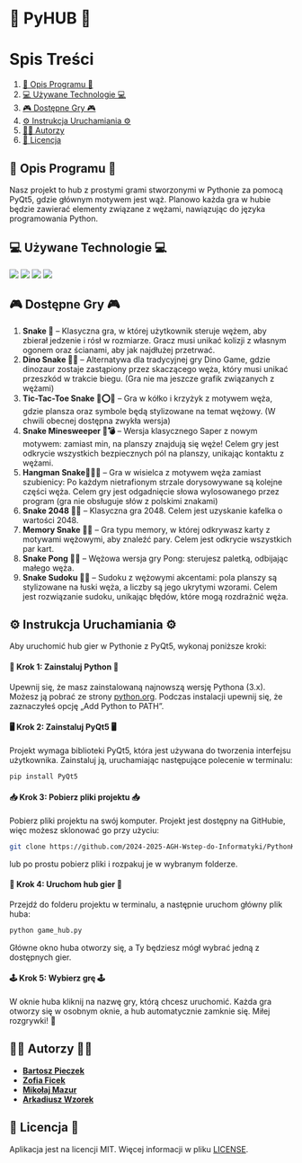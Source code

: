 # 🐍 PyHUB 🐍

# Spis Treści

1. [📝 Opis Programu 📝](#-Opis-Programu-)
2. [💻 Używane Technologie 💻](#-Używane-Technologie-)
3. [🎮 Dostępne Gry 🎮](#-Dostępne-Gry-)
4. [⚙️ Instrukcja Uruchamiania ⚙️](#%EF%B8%8F-instrukcja-uruchamiania-%EF%B8%8F)
5. [👨‍💻 Autorzy](#-autorzy-)
6. [📜 Licencja](#-licencja-)

## 📝 Opis Programu 📝

Nasz projekt to hub z prostymi grami stworzonymi w Pythonie za pomocą PyQt5, gdzie głównym motywem jest wąż. Planowo każda gra w hubie będzie zawierać elementy związane z wężami, nawiązując do języka programowania Python.

## 💻 Używane Technologie 💻

<p>
  <img src="https://img.shields.io/badge/Python-14354C?style=for-the-badge&logo=python&logoColor=white" />
  <img src="https://img.shields.io/badge/PyQt5-%2523217346.svg?style=for-the-badge&logo=Qt&logoColor=white&color=%233366ff" />
  <img src="https://img.shields.io/badge/PyCharm-000000.svg?&style=for-the-badge&logo=PyCharm&logoColor=white" />
  <img src="https://img.shields.io/badge/Visual_Studio_Code-0078D4?style=for-the-badge&logo=codecrafters&logoColor=white" />
</p>

## 🎮 Dostępne Gry 🎮

1. **Snake 🐍** – Klasyczna gra, w której użytkownik steruje wężem, aby zbierał jedzenie i rósł w rozmiarze. Gracz musi unikać kolizji z własnym ogonem oraz ścianami, aby jak najdłużej przetrwać.
2. **Dino Snake 🦖🐍** – Alternatywa dla tradycyjnej gry Dino Game, gdzie dinozaur zostaje zastąpiony przez skaczącego węża, który musi unikać przeszkód w trakcie biegu. (Gra nie ma jeszcze grafik związanych z wężami)
3. **Tic-Tac-Toe Snake 🐍⭕❌** – Gra w kółko i krzyżyk z motywem węża, gdzie plansza oraz symbole będą stylizowane na temat wężowy. (W chwili obecnej dostępna zwykła wersja)
4. **Snake Minesweeper 🐍💣** – Wersja klasycznego Saper z nowym motywem: zamiast min, na planszy znajdują się węże! Celem gry jest odkrycie wszystkich bezpiecznych pól na planszy, unikając kontaktu z wężami.
5. **Hangman Snake🐍💀🎯** – Gra w wisielca z motywem węża zamiast szubienicy: Po każdym nietrafionym strzale dorysowywane są kolejne części węża. Celem gry jest odgadnięcie słowa wylosowanego przez program (gra nie obsługuje słów z polskimi znakami)
6. **Snake 2048 🐍🔢** – Klasyczna gra 2048. Celem jest uzyskanie kafelka o wartości 2048.
7. **Memory Snake 🐍🧠** – Gra typu memory, w której odkrywasz karty z motywami wężowymi, aby znaleźć pary. Celem jest odkrycie wszystkich par kart.
8. **Snake Pong 🐍🏓** – Wężowa wersja gry Pong: sterujesz paletką, odbijając małego węża.
9. **Snake Sudoku 🐍🔢** – Sudoku z wężowymi akcentami: pola planszy są stylizowane na łuski węża, a liczby są jego ukrytymi wzorami. Celem jest rozwiązanie sudoku, unikając błędów, które mogą rozdrażnić węża.

## ⚙️ Instrukcja Uruchamiania ⚙️

Aby uruchomić hub gier w Pythonie z PyQt5, wykonaj poniższe kroki:

#### 🐍 Krok 1: Zainstaluj Python 🐍

Upewnij się, że masz zainstalowaną najnowszą wersję Pythona (3.x). Możesz ją pobrać ze strony [python.org](https://www.python.org/). Podczas instalacji upewnij się, że zaznaczyłeś opcję „Add Python to PATH”.

#### 🖥️ Krok 2: Zainstaluj PyQt5 🖥️

Projekt wymaga biblioteki PyQt5, która jest używana do tworzenia interfejsu użytkownika. Zainstaluj ją, uruchamiając następujące polecenie w terminalu:

```bash
pip install PyQt5
```

#### 📥 Krok 3: Pobierz pliki projektu 📥

Pobierz pliki projektu na swój komputer. Projekt jest dostępny na GitHubie, więc możesz sklonować go przy użyciu:

```bash
git clone https://github.com/2024-2025-AGH-Wstep-do-Informatyki/PythonKrakowski.git
```

lub po prostu pobierz pliki i rozpakuj je w wybranym folderze.

#### 🚀 Krok 4: Uruchom hub gier 🚀

Przejdź do folderu projektu w terminalu, a następnie uruchom główny plik huba:

```bash
python game_hub.py
```

Główne okno huba otworzy się, a Ty będziesz mógł wybrać jedną z dostępnych gier.

#### 🕹️ Krok 5: Wybierz grę 🕹️

W oknie huba kliknij na nazwę gry, którą chcesz uruchomić. Każda gra otworzy się w osobnym oknie, a hub automatycznie zamknie się. Miłej rozgrywki! 🎉

## 👨‍💻 Autorzy 👨‍💻

- **[Bartosz Pieczek](https://github.com/bpieczek)**
- **[Zofia Ficek](https://github.com/zofiaficek)**
- **[Mikołaj Mazur](https://github.com/marmag0)**
- **[Arkadiusz Wzorek](https://github.com/awzorek)**

## 📜 Licencja 📜

Aplikacja jest na licencji MIT. Więcej informacji w pliku [LICENSE](LICENSE).
